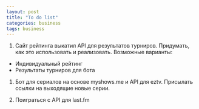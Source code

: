 ```yaml
---
layout: post
title: "To do list"
categories: business
tags: business
---
```


1. Сайт рейтинга выкатил API для результатов турниров. Придумать, как это использовать и реализовать. Возможные варианты:
  * Индивидуальный рейтинг 
  * Результаты турниров для бота

1. Бот для сериалов на основе myshows.me и API для eztv. Присылать ссылки на выходящие новые серии.

1. Поиграться с API для last.fm